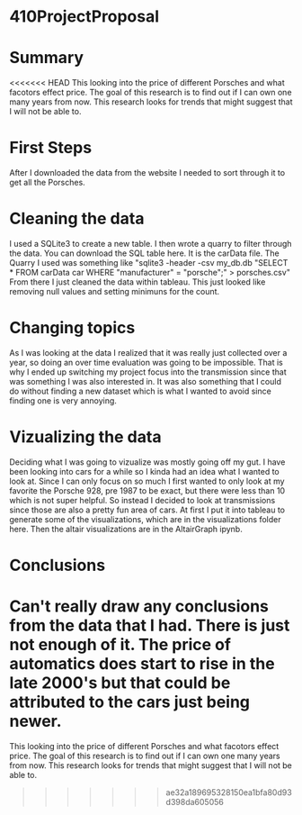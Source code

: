 # 410ProjectProposal
# Summary
<<<<<<< HEAD
This looking into the price of different Porsches and what facotors effect price. The goal of  this research is to find out if I can own one many years from now. This research looks for trends that might suggest that I will not be able to.

# First Steps
After I downloaded the data from the website I needed to sort through it to get all the Porsches. 

# Cleaning the data
I used a SQLite3 to create a new table. I then wrote a quarry to filter through the data. You can download the SQL table here. It is the carData file. 
The Quarry I used was something like "sqlite3 -header -csv my_db.db "SELECT * FROM carData car WHERE "manufacturer" = "porsche";" > porsches.csv"
From there I just cleaned the data within tableau. This just looked like removing null values and setting minimuns for the count.

# Changing topics
As I was looking at the data I realized that it was really just collected over a year, so doing an over time evaluation was going to be impossible. That is why I ended up switching my project focus into the transmission since that was something I was also interested in. It was also something that I could do without finding a new dataset which is what I wanted to avoid since finding one is very annoying.

# Vizualizing the data
Deciding what I was going to vizualize was mostly going off my gut. I have been looking into cars for a while so I kinda had an idea what I wanted to look at. Since I can only focus on so much I first wanted to only look at my favorite the Porsche 928, pre 1987 to be exact, but there were less than 10 which is not super helpful. So instead I decided to look at transmissions since those are also a pretty fun area of cars. At first I put it into tableau to generate some of the visualizations, which are in the visualizations folder here. Then the altair visualizations are in the AltairGraph ipynb.

# Conclusions
Can't really draw any conclusions from the data that I had. There is just not enough of it. The price of automatics does start to rise in the late 2000's but that could be attributed to the cars just being newer.
=======
This looking into the price of different Porsches and what facotors effect price. The goal of  this research is to find out if I can own one many years from now. This research looks for trends that might suggest that I will not be able to.
>>>>>>> ae32a189695328150ea1bfa80d93d398da605056
